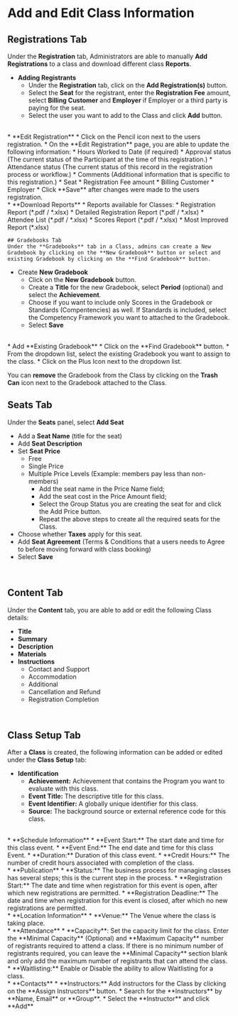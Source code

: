 # Add and Edit Class Information

## Registrations Tab
Under the **Registration** tab, Administrators are able to manually **Add Registrations** to a class and download different class **Reports**.

* **Adding Registrants**
	* Under the **Registration** tab, click on the **Add Registration(s)** button.
	* Select the **Seat** for the registrant, enter the **Registration Fee** amount, select **Billing Customer** and **Employer** if Employer or a third party is paying for the seat.
	* Select the user you want to add to the Class and click **Add** button.
<br>
* **Edit Registration**
	* Click on the Pencil icon next to the users registration.
	* On the **Edit Registration** page, you are able to update the following information:
		* Hours Worked to Date (if required)
		* Approval status (The current status of the Participant at the time of this registration.)
		* Attendance status (The current status of this record in the registration process or workflow.)
		* Comments (Additional information that is specific to this registration.)
		* Seat
		* Registration Fee amount
		* Billing Customer
		* Employer
	* Click **Save** after changes were made to the users registration.
<br>
* **Download Reports**
	* Reports available for Classes:
		* Registration Report (*.pdf / *.xlsx)
		* Detailed Registration Report (*.pdf / *.xlsx)
		* Attendee List (*.pdf / *.xlsx)
		* Scores Report (*.pdf / *.xlsx)
		* Most Improved Report (*.xlsx)
	<br>
	
	## Gradebooks Tab
	Under the **Gradebooks** tab in a Class, admins can create a New Gradebook by clicking on the **New Gradebook** button or select and existing Gradebook by clicking on the **Find Gradebook** button. 

* Create **New Gradebook**
	* Click on the **New Gradebook** button.
	* Create a **Title** for the new Gradebook, select **Period** (optional) and select the **Achievement**.
	* Choose if you want to include only Scores in the Gradebook or Standards (Compentencies) as well. If Standards is included, select the Competency Framework you want to attached to the Gradebook.
	* Select **Save**
<br>
* Add **Existing Gradebook**
	* Click on the **Find Gradebook** button.
	* From the dropdown list, select the existing Gradebook you want to assign to the class.
	* Click on the Plus Icon next to the dropdown list.

You can **remove** the Gradebook from the Class by clicking on the **Trash Can** icon next to the Gradebook attached to the Class.
<br>

## Seats Tab
Under the **Seats** panel, select **Add Seat**
* Add a **Seat Name** (title for the seat) 
* Add **Seat Description**
* Set **Seat Price** 
	* Free
	* Single Price
	* Multiple Price Levels (Example: members pay less than non-members)
		* Add the seat name in the Price Name field;
		* Add the seat cost in the Price Amount field;
		* Select the Group Status you are creating the seat for and click the Add Price button.
		* Repeat the above steps to create all the required seats for the Class.
* Choose whether **Taxes** apply for this seat.
* Add **Seat Agreement** (Terms & Conditions that a users needs to Agree to before moving forward with class booking)
* Select **Save**
<br>

## Content Tab
Under the **Content** tab, you are able to add or edit the following Class details:
* **Title**
* **Summary**
* **Description**
* **Materials**
* **Instructions**
	* Contact and Support
	* Accommodation
	* Additional
	* Cancellation and Refund
	* Registration Completion
<br>

## Class Setup Tab
After a **Class** is created, the following information can be added or edited under the **Class Setup** tab:

* **Identification**
	* **Achievement:**  Achievement that contains the Program you want to evaluate with this class.
	* **Event Title:**  The descriptive title for this class.
	* **Event Identifier:**  A globally unique identifier for this class.
	* **Source:** The background source or external reference code for this class.
<br>
* **Schedule Information**
	* **Event Start:**  The start date and time for this class event.
	* **Event End:**  The end date and time for this class Event.
	* **Duration:**  Duration of this class event.
	* **Credit Hours:** The number of credit hours associated with completion of the class.
<br>
* **Publication** 
	* **Status:**  The business process for managing classes has several steps; this is the current step in the process.
	* **Registration Start:** The date and time when registration for this event is open, after which new registrations are permitted.
	* **Registration Deadline:** The date and time when registration for this event is closed, after which no new registrations are permitted.
	<br>
* 	**Location Information**
	* 	**Venue:**  The Venue where the class is taking place.
<br>
* **Attendance**
	* **Capacity**: Set the capacity limit for the class. Enter the **Minimal Capacity** (Optional) and **Maximum Capacity** number of registrants required to attend a class. If there is no minimum number of registrants required, you can leave the **Minimal Capacity** section blank and only add the maximum number of registrants that can attend the class.  
	* **Waitlisting:** Enable or Disable the ability to allow Waitlisting for a class.  
<br>
* **Contacts**
	* **Instructors:** Add instructors for the Class by clicking on the **Assign Instructors** button.
		* Search for the **Instructors** by **Name, Email** or **Group**. 
		* Select the **Instructor** and click **Add**
<br>
